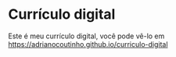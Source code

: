 # Currículo digital

Este é meu currículo digital, você pode vê-lo em https://adrianocoutinho.github.io/curriculo-digital
